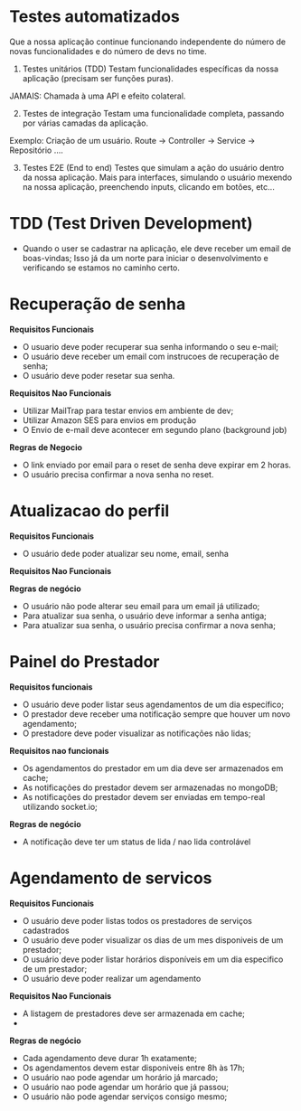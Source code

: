 # Testes automatizados

Que a nossa aplicação continue funcionando independente do número de novas funcionalidades e do número de devs no time.

1. Testes unitários (TDD)
Testam funcionalidades específicas da nossa aplicação (precisam ser funções puras).

JAMAIS: Chamada à uma API e efeito colateral.

2. Testes de integração
Testam uma funcionalidade completa, passando por várias camadas da aplicação.

Exemplo:  Criação de um usuário.
Route -> Controller -> Service -> Repositório ....

3. Testes E2E (End to end)
Testes que simulam a ação do usuário dentro da nossa aplicação. Mais para interfaces, simulando o usuário mexendo na nossa aplicação, preenchendo inputs, clicando em botões, etc...


# TDD (Test Driven Development)
- Quando o user se cadastrar na aplicação, ele deve receber um email de boas-vindas;
Isso já da um norte para iniciar o desenvolvimento e verificando se estamos no caminho certo.

# Recuperação de senha

**Requisitos Funcionais**

- O usuario deve poder recuperar sua senha informando o seu e-mail;
- O usuário deve receber um email com instrucoes de recuperação de senha;
- O usuário deve poder resetar sua senha.

**Requisitos Nao Funcionais**

- Utilizar MailTrap para testar envios em ambiente de dev;
- Utilizar Amazon SES para envios em produção
- O Envio de e-mail deve acontecer em segundo plano (background job)

**Regras de Negocio**

- O link enviado por email para o reset de senha deve expirar em 2 horas.
- O usuário precisa confirmar a nova senha no reset.


# Atualizacao do perfil

**Requisitos Funcionais**

- O usuário dede poder atualizar seu nome, email, senha

**Requisitos Nao Funcionais**

**Regras de negócio**

- O usuário não pode alterar seu email para um email já utilizado;
- Para atualizar sua senha, o usuário deve informar a senha antiga;
- Para atualizar sua senha, o usuário precisa confirmar a nova senha;

# Painel do Prestador
**Requisitos funcionais**
- O usuário deve poder listar seus agendamentos de um dia específico;
- O prestador deve receber uma notificação sempre que houver um novo agendamento;
- O prestadore deve poder visualizar as notificações não lidas;

**Requisitos nao funcionais**

- Os agendamentos do prestador em um dia deve ser armazenados em cache;
- As notificações do prestador devem ser armazenadas no mongoDB;
- As notificações do prestador devem ser enviadas em tempo-real utilizando socket.io;

**Regras de negócio**

- A notificação deve ter um status de lida / nao lida controlável


# Agendamento de servicos

**Requisitos Funcionais**

- O usuário deve poder listas todos os prestadores de serviços cadastrados
- O usuário deve poder visualizar os dias de um mes disponiveis de um prestador;
- O usuário deve poder listar horários disponíveis em um dia especifico de um prestador;
- O usuário deve poder realizar um agendamento

**Requisitos Nao Funcionais**

- A listagem de prestadores deve ser armazenada em cache;
-

**Regras de negócio**

- Cada agendamento deve durar 1h exatamente;
- Os agendamentos devem estar disponiveis entre 8h às 17h;
- O usuário nao pode agendar um horário já marcado;
- O usuário nao pode agendar um horário que já passou;
- O usuário não pode agendar serviços consigo mesmo;


